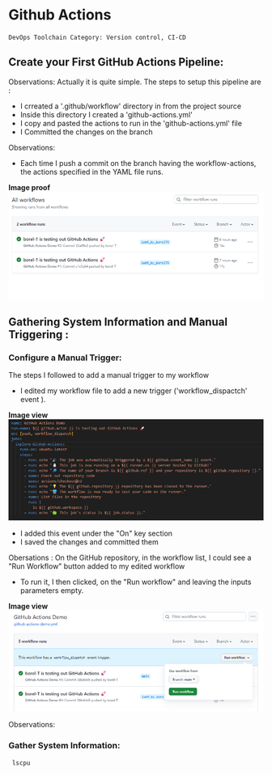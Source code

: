 # Github Actions

```
DevOps Toolchain Category: Version control, CI-CD
```

## Create your First GitHub Actions Pipeline:

Observations: Actually it is quite simple. The steps to setup this pipeline are :

- I crreated a '.github/workflow' directory in from the project source
- Inside this directory I created a 'github-actions.yml'
- I copy and pasted the actions to run in the 'github-actions.yml' file
- I Committed the changes on the branch

Observations:

- Each time I push a commit on the branch having the workflow-actions, the actions specified in the YAML file runs.

**Image proof**
![Settings](assets/workflow-runs.png)

## Gathering System Information and Manual Triggering :

### Configure a Manual Trigger:

The steps I followed to add a manual trigger to my workflow

- I edited my workflow file to add a new trigger ('workflow_dispactch' event ).

**Image view**
![Settings](assets/workflow-dispatch.png)

- I added this event under the "On" key section
- I saved the changes and committed them

Obersations : On the GitHub repository, in the workflow list, I could see a "Run Workflow" button added to my edited workflow

- To run it, I then clicked, on the "Run workflow" and leaving the inputs parameters empty.

**Image view**
![Settings](assets/manual-run.png)

Observations:

### Gather System Information:

```sh
 lscpu
```

